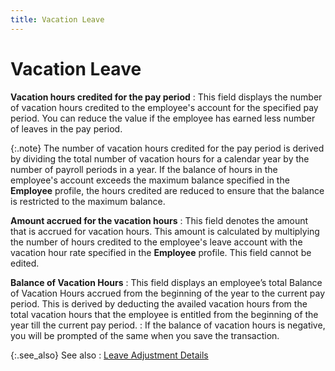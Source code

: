 ```yaml
---
title: Vacation Leave
---
```


# Vacation Leave


**Vacation hours credited for the pay period**
: This field displays the number of vacation hours  credited to the employee's account for the specified pay period. You can  reduce the value if the employee has earned less number of leaves in the  pay period.


{:.note}
The number of vacation hours credited for  the pay period is derived by dividing the total number of vacation hours  for a calendar year by the number of payroll periods in a year. If the  balance of hours in the employee's account exceeds the maximum balance  specified in the **Employee** profile,  the hours credited are reduced to ensure that the balance is restricted  to the maximum balance.


**Amount accrued for the vacation hours**
: This field denotes the amount that is accrued for  vacation hours. This amount is calculated by multiplying the number of  hours credited to the employee's leave account with the vacation hour  rate specified in the **Employee**  profile. This field cannot be edited.


**Balance of Vacation Hours**
: This field displays an employee’s total Balance  of Vacation Hours accrued from the beginning of the year to the current  pay period. This is derived by deducting the availed vacation hours from  the total vacation hours that the employee is entitled from the beginning  of the year till the current pay period.
: If the balance of vacation hours is negative, you  will be prompted of the same when you save the transaction.


{:.see_also}
See also
: [Leave Adjustment  Details]({{site.prl_baseurl}}/payroll-process/transaction-details/leave_adjustment_details.html)
